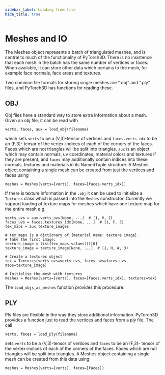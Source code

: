 ```yaml
---
sidebar_label: Loading from file
hide_title: true
---
```


# Meshes and IO

The Meshes object represents a batch of triangulated meshes, and is central to
much of the functionality of PyTorch3D. There is no insistence that each mesh in
the batch has the same number of vertices or faces. When available, it can store
other data which pertains to the mesh, for example face normals, face areas
and textures.

Two common file formats for storing single meshes are ".obj" and ".ply" files,
and PyTorch3D has functions for reading these.

## OBJ

Obj files have a standard way to store extra information about a mesh. Given an
obj file, it can be read with

```
verts, faces, aux = load_obj(filename)
```

which sets `verts` to be a (V,3)-tensor of vertices and `faces.verts_idx` to be
an (F,3)- tensor of the vertex-indices of each of the corners of the faces.
Faces which are not triangles will be split into triangles. `aux` is an object
which may contain normals, uv coordinates, material colors and textures if they
are present, and `faces` may additionally contain indices into these normals,
textures and materials in its NamedTuple structure. A Meshes object containing a
single mesh can be created from just the vertices and faces using
```
meshes = Meshes(verts=[verts], faces=[faces.verts_idx])
```

If there is texture information in the `.obj` it can be used to initialize a
`Textures` class which is passed into the `Meshes` constructor.  Currently we
support loading of texture maps for meshes which have one texture map for the
entire mesh e.g.

```
verts_uvs = aux.verts_uvs[None, ...]  # (1, V, 2)
faces_uvs = faces.textures_idx[None, ...]  # (1, F, 3)
tex_maps = aux.texture_images

# tex_maps is a dictionary of {material name: texture image}.
# Take the first image:
texture_image = list(tex_maps.values())[0]
texture_image = texture_image[None, ...]  # (1, H, W, 3)

# Create a textures object
tex = Textures(verts_uvs=verts_uvs, faces_uvs=faces_uvs, maps=texture_image)

# Initialise the mesh with textures
meshes = Meshes(verts=[verts], faces=[faces.verts_idx], textures=tex)
```

The `load_objs_as_meshes` function provides this procedure.

## PLY

Ply files are flexible in the way they store additional information. PyTorch3D
provides a function just to read the vertices and faces from a ply file.
The call
```
verts, faces = load_ply(filename)
```
sets `verts` to be a (V,3)-tensor of vertices and `faces` to be an (F,3)-
tensor of the vertex-indices of each of the corners of the faces. Faces which
are not triangles will be split into triangles. A Meshes object containing a
single mesh can be created from this data using
```
meshes = Meshes(verts=[verts], faces=[faces])
```
